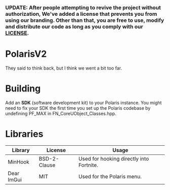 ### UPDATE: After people attempting to revive the project without authorization, We've added a license that prevents you from using our branding. Other than that, you are free to use, modify and distribute our code as long as you comply with our [LICENSE](https://github.com/PolarisV2/Polaris/blob/main/LICENSE).


# PolarisV2
They said to think back, but I think we went a bit too far.

# Building
Add an __**SDK**__ (software development kit) to your Polaris instance.
You might need to fix your SDK the first time you set up the Polaris codebase by undefining PF_MAX in FN_CoreUObject_Classes.hpp.

# Libraries
| Library       | License       | Usage                                                     |
| ------------- | ------------- | --------------------------------------------------------- |
| MinHook       | BSD-2-Clause  | Used for hooking directly into Fortnite.                  |
| Dear ImGui    | MIT           | Used for the Polaris menu.                                |
